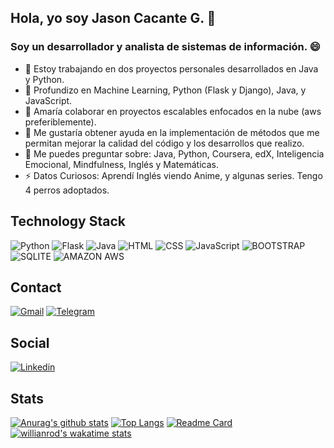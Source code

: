## Hola, yo soy Jason Cacante G. 👋 
### Soy un desarrollador y analista de sistemas de información. :smile:
<!--
**JasonCacante/JasonCacante** is a ✨ _special_ ✨ repository because its `README.md` (this file) appears on your GitHub profile.
-->
- 🔭 Estoy trabajando en dos proyectos personales desarrollados en Java y Python.
- 🌱 Profundizo en Machine Learning, Python (Flask y Django), Java, y JavaScript.
- 👯 Amaría colaborar en proyectos escalables enfocados en la nube (aws preferiblemente).
- 🤔 Me gustaría obtener ayuda en la implementación de métodos que me permitan mejorar la calidad del código y los desarrollos que realizo.
- 💬 Me puedes preguntar sobre: Java, Python, Coursera, edX, Inteligencia Emocional, Mindfulness, Inglés y Matemáticas.
- ⚡ Datos Curiosos: Aprendí Inglés viendo Anime, y algunas series. Tengo 4 perros adoptados.

## Technology Stack
![Python](https://img.shields.io/badge/Python-3776AB?style=for-the-badge&logo=python&logoColor=white)
![Flask](https://img.shields.io/badge/Flask-000000?style=for-the-badge&logo=flask&logoColor=white)
![Java](https://img.shields.io/badge/Java-ED8B00?style=for-the-badge&logo=java&logoColor=white)
![HTML](https://img.shields.io/badge/HTML5-E34F26?style=for-the-badge&logo=html5&logoColor=white)
![CSS](https://img.shields.io/badge/CSS3-1572B6?style=for-the-badge&logo=css3&logoColor=white)
![JavaScript](https://img.shields.io/badge/JavaScript-F7DF1E?style=for-the-badge&logo=javascript&logoColor=black)
![BOOTSTRAP](https://img.shields.io/badge/Bootstrap-563D7C?style=for-the-badge&logo=bootstrap&logoColor=white)
![SQLITE](https://img.shields.io/badge/SQLite-07405E?style=for-the-badge&logo=sqlite&logoColor=white)
![AMAZON AWS](https://img.shields.io/badge/Amazon_AWS-232F3E?style=for-the-badge&logo=amazon-aws&logoColor=white)

## Contact
[![Gmail](https://img.shields.io/badge/Gmail-D14836?style=for-the-badge&logo=gmail&logoColor=white&)](mailto:jason.cacante@gmail.com)
[![Telegram](https://img.shields.io/badge/Telegram-2CA5E0?style=for-the-badge&logo=telegram&logoColor=white)](https://t.me/JasonCacante)

## Social
[![Linkedin](https://img.shields.io/badge/LinkedIn-0077B5?style=for-the-badge&logo=linkedin&logoColor=white)](www.linkedin.com/in/JasonCacante)

## Stats
[![Anurag's github stats](https://github-readme-stats.vercel.app/api?username=JasonCacante&show_icons=true&theme=radical)](https://github.com/JasonCacante/JasonCacante)
[![Top Langs](https://github-readme-stats.vercel.app/api/top-langs/?username=JasonCacante)](https://github.com/JasonCacante/JasonCacante)
[![Readme Card](https://github-readme-stats.vercel.app/api/pin/?username=JasonCacante&repo=First_web.github.io&show_owner=JasonCacante&bg_color=#00008b)](https://github.com/JasonCacante/First_web.github.io)
[![willianrod's wakatime stats](https://github-readme-stats.vercel.app/api/wakatime?username=@JasonCacante)](https://github.com/JasonCacante/JasonCacante)
